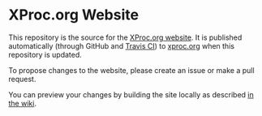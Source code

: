 # XProc.org Website

This repository is the source for the
[XProc.org website](https://xproc.org/).
It is published automatically
(through GitHub and [Travis CI](https://travis-ci.org/))
to [xproc.org](https://xproc.org/) when this repository is updated.

To propose changes to the website, please create an issue or make a
pull request.

You can preview your changes by building the site locally as described
[in the wiki](https://github.com/xproc/xproc.org/wiki/Building-the-site).
